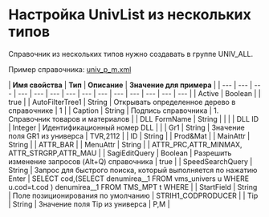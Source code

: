 # Настройка UnivList из нескольких типов

Справочник из нескольких типов нужно создавать в группе UNIV\_ALL.

Пример справочника: [univ\_p\_m.xml](http://wiki.bsoft.biz/xwiki/bin/download/%D0%A0%D0%B0%D0%B7%D1%80%D0%B0%D0%B1%D0%BE%D1%82%D0%BA%D0%B0/UnivList+%D0%B8%D0%B7+%D0%BD%D0%B5%D1%81%D0%BA%D0%BE%D0%BB%D1%8C%D0%BA%D0%B8%D1%85+%D1%82%D0%B8%D0%BF%D0%BE%D0%B2/univ_p_m.xml)

| **Имя свойства** | **Тип** | **Описание** | **Значение для примера** |
| --- | --- | --- | --- | --- | --- | --- | --- | --- | --- | --- | --- | --- | --- |
| Active | Boolean |  | true |
| AutoFilterTree1 | String | Открывать определенное дерево в справочнике | 1 |
| Caption | String | Подпись справочника | 1. Справочник товаров и материалов |
| DLL FormName | String |  |   |
| DLL ID | Integer | Идентификационный номер DLL  |   |
| Gr1 | String | Значение поля GR1 из универса  | TVR,2112   |
| ID | String |   | Prod&Mat  |
| MainAttr | String |   | ATTR\_BAR  |
| MenuAttr | String |   | ATTR\_PRC,ATTR\_MINMAX, ATTR\_STRGRP,ATTR\_MAU  |
| SagiEditQuery | Boolean | Разрешить изменение запросов \(Alt+Q\) справочника   | true  |
| SpeedSearchQuery | String | Запрос для быстрого поиска,  который выполняется по нажатию Enter  | SELECT cod,\(SELECT denumirea\_\_1 FROM vms\_univers u WHERE u.cod=t.cod \) denumirea\_\_1 FROM TMS\_MPT t WHERE  |
| StartField | String | Поле позиционирования по умолчанию  | STRIH1\_CODPRODUCER  |
| Tip | String | Значение поля Tip из универса   | P,M  |

